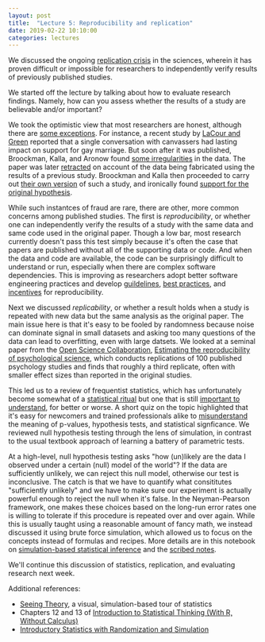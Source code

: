 ```yaml
---
layout: post
title:  "Lecture 5: Reproducibility and replication"
date: 2019-02-22 10:10:00
categories: lectures
---
```


We discussed the ongoing [replication crisis](https://en.wikipedia.org/wiki/Replication_crisis) in the sciences, wherein it has proven difficult or impossible for researchers to independently verify results of previously published studies.

<script async class="speakerdeck-embed" data-id="8c1dd50c57e14f26b3a9c8fbc9837376" data-ratio="1.33333333333333" src="//speakerdeck.com/assets/embed.js"></script>

We started off the lecture by talking about how to evaluate research findings. Namely, how can you assess whether the results of a study are believable and/or important?

We took the optimistic view that most researchers are honest, although there are [some exceptions](https://en.wikipedia.org/wiki/List_of_scientific_misconduct_incidents). For instance, a recent study by [LaCour and Green](http://science.sciencemag.org/content/346/6215/1366.full) reported that a single conversation with canvassers had lasting impact on support for gay marriage. But soon after it was published, Broockman, Kalla, and Aronow found [some irregularities](http://stanford.edu/~dbroock/broockman_kalla_aronow_lg_irregularities.pdf) in the data. The paper was later [retracted](http://www.sciencemag.org/news/2015/05/science-retracts-gay-marriage-paper-without-agreement-lead-author-lacour) on account of the data being fabricated using the results of a previous study. Broockman and Kalla then proceeded to carry out [their own version](http://science.sciencemag.org/content/352/6282/220) of such a study, and ironically found [support for the original hypothesis](https://www.wired.com/2016/04/political-sciences-whistleblowers-rebunk-gay-canvassing-study/). 

While such instantces of fraud are rare, there are other, more common concerns among published studies. The first is *reproducibility*, or whether one can independently verify the results of a study with the same data and same code used in the original paper. Though a low bar, most research currently doesn't pass this test simply because it's often the case that papers are published without all of the supporting data or code. And when the data and code are available, the code can be surprisingly difficult to understand or run, especially when there are complex software dependencies. This is improving as researchers adopt better software engineering practices and develop [guildelines](http://science.sciencemag.org/content/354/6317/1240.full), [best practices](http://www.rctatman.com/files/2018-7-14-MLReproducability.pdf), and [incentives](https://medium.com/@michel.steuwer/artifact-review-and-badging-855dc11b64a0) for reproducibility.

Next we discussed *replicability*, or whether a result holds when a study is repeated with new data but the same analysis as the original paper. The main issue here is that it's easy to be fooled by randomness because noise can dominate signal in small datasets and asking too many questions of the data can lead to overfitting, even with large datsets. We looked at a seminal paper from the [Open Science Collaboration](https://osf.io/vmrgu/), [Estimating the reproducibility of psychological science](http://science.sciencemag.org/content/349/6251/aac4716.full), which conducts replications of 100 published psychology studies and finds that roughly a third replicate, often with smaller effect sizes than reported in the original studies.

This led us to a review of frequentist statistics, which has unfortunately become somewhat of a [statistical ritual](https://www.mpib-berlin.mpg.de/pubdata/gigerenzer/Gigerenzer_2018_Statistical_rituals.pdf) but one that is still [important to understand](https://amstat.tandfonline.com/doi/abs/10.1080/00031305.2016.1154108#.XE8wl89KjRY), for better or worse. A short quiz on the topic highlighted that it's easy for newcomers and trained professionals alike to [misunderstand](https://link.springer.com/article/10.1007%2Fs10654-016-0149-3) the meaning of p-values, hypothesis tests, and statistical signficance. We reviewed null hypothesis testing through the lens of simulation, in contrast to the usual textbook approach of learning a battery of parametric tests. 

At a high-level, null hypothesis testing asks "how (un)likely are the data I observed under a certain (null) model of the world"? If the data are sufficiently unlikely, we can reject this null model, otherwise our test is inconclusive. The catch is that we have to quantify what consititutes "sufficiently unlikely" and we have to make sure our experiment is actually powerful enough to reject the null when it's false. In the Neyman-Pearson framework, one makes these choices based on the long-run error rates one is willing to tolerate if this procedure is repeated over and over again. While this is usually taught using a reasonable amount of fancy math, we instead discussed it using brute force simulation, which allowed us to focus on the concepts instead of formulas and recipes. More details are in this notebook on 
[simulation-based statistical inference](http://htmlpreview.github.io/?https://github.com/jhofman/msd2019/blob/master/lectures/lecture_5/statistical_inference.html) and the [scribed notes](https://github.com/jhofman/msd2019-notes/tree/master/lecture_5).

We'll continue this discussion of statistics, replication, and evaluating research next week.

Additional references:

* [Seeing Theory](https://seeing-theory.brown.edu), a visual, simulation-based tour of statistics
* Chapters 12 and 13 of [Introduction to Statistical Thinking (With R, Without Calculus)](http://pluto.huji.ac.il/%7Emsby/StatThink/index.html)
* [Introductory Statistics with Randomization and Simulation](https://www.openintro.org/stat/textbook.php)




